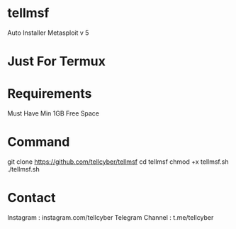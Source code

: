 # tellmsf



Auto Installer Metasploit v 5

# Just  For  Termux




# Requirements

Must Have Min 1GB Free Space



# Command

git clone https://github.com/tellcyber/tellmsf
cd tellmsf
chmod +x tellmsf.sh
./tellmsf.sh










# Contact

Instagram : instagram.com/tellcyber
Telegram Channel : t.me/tellcyber
